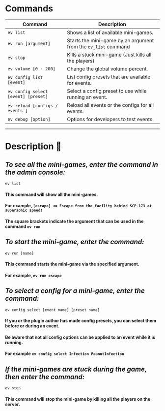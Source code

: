 # Commands

| Command                              | Description                                                    |
|--------------------------------------|----------------------------------------------------------------|
| `ev list`                            | Shows a list of available mini-games.                          |
| `ev run [argument]`                  | Starts the mini-game by an argument from the `ev_list` command |
| `ev stop`                            | Kills a stuck mini-game (Just kills all the players)           |
| `ev volume [0 - 200]`                | Change the global volume percent.                              |
| `ev config list [event]`             | List config presets that are available for events.             |
| `ev config select [event] [preset]`  | Select a config preset to use while running an event.          |
| `ev reload [configs / events ]`      | Reload all events or the configs for all events.               |
| `ev debug [option]`                  | Options for developers to test events.                         |

----

# Description :frog:
## *To see all the mini-games, enter the command in the admin console:*
``ev list``
#### This command will show all the mini-games.
#### For example, ``[escape] <= Escape from the facility behind SCP-173 at supersonic speed!``
#### The square brackets indicate the argument that can be used in the command ``ev run``

## *To start the mini-game, enter the command:*
``ev run [name]``
#### This command starts the mini-game via the specified argument.
#### For example, ``ev run escape``

## *To select a config for a mini-game, enter the command:*
``ev config select [event name] [preset name]``
#### If you or the plugin author has made config presets, you can select them before or during an event.
#### Be aware that not all config options can be applied to an event while it is running.
#### For example ``ev config select Infection PeanutInfection``

## *If the mini-games are stuck during the game, then enter the command:*
``ev stop``
#### This command will stop the mini-game by killing all the players on the server.
